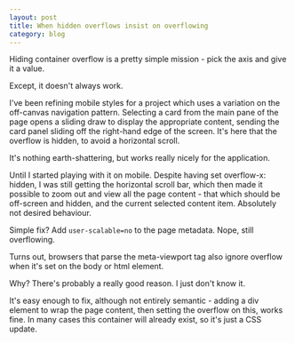 ```yaml
---
layout: post
title: When hidden overflows insist on overflowing
category: blog
---
```


Hiding container overflow is a pretty simple mission - pick the axis and give it a value.

Except, it doesn't always work.

I've been refining mobile styles for a project which uses a variation on the off-canvas navigation pattern. Selecting a card from the main pane of the page opens a sliding draw to display the appropriate content, sending the card panel sliding off the right-hand edge of the screen. It's here that the overflow is hidden, to avoid a horizontal scroll.

It's nothing earth-shattering, but works really nicely for the application.

Until I started playing with it on mobile. Despite having set overflow-x: hidden, I was still getting the horizontal scroll bar, which then made it possible to zoom out and view all the page content - that which should be off-screen and hidden, and the current selected content item. Absolutely not desired behaviour.

Simple fix? Add `user-scalable=no` to the page metadata. Nope, still overflowing.

Turns out, browsers that parse the meta-viewport tag also ignore overflow when it's set on the body or html element.

Why? There's probably a really good reason. I just don't know it.

It's easy enough to fix, although not entirely semantic - adding a div element to wrap the page content, then setting the overflow on this, works fine. In many cases this container will already exist, so it's just a CSS update. 

 
